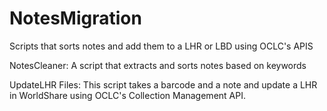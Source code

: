 # NotesMigration
Scripts that sorts notes and add them to a LHR or LBD using OCLC's APIS

NotesCleaner: A script that extracts and sorts notes based on keywords

UpdateLHR Files:
This script takes a barcode and a note and update a LHR in WorldShare using OCLC's Collection Management API.
